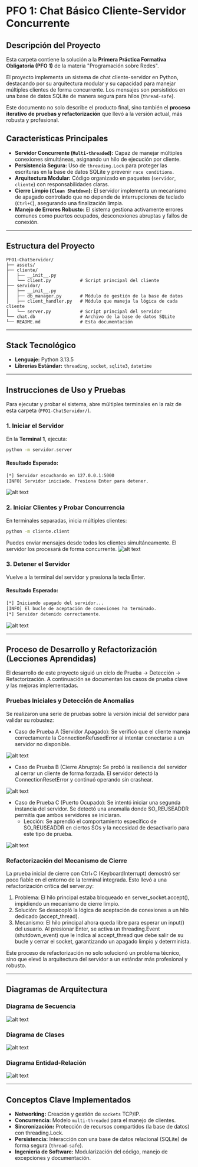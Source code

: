 # PFO 1: Chat Básico Cliente-Servidor Concurrente

## Descripción del Proyecto

Esta carpeta contiene la solución a la **Primera Práctica Formativa Obligatoria (PFO 1)** de la materia "Programación sobre Redes".

El proyecto implementa un sistema de chat cliente-servidor en Python, destacando por su arquitectura modular y su capacidad para manejar múltiples clientes de forma concurrente. Los mensajes son persistidos en una base de datos SQLite de manera segura para hilos (`thread-safe`).

Este documento no solo describe el producto final, sino también el **proceso iterativo de pruebas y refactorización** que llevó a la versión actual, más robusta y profesional.

## Características Principales

-   **Servidor Concurrente (`Multi-threaded`):** Capaz de manejar múltiples conexiones simultáneas, asignando un hilo de ejecución por cliente.
-   **Persistencia Segura:** Uso de `threading.Lock` para proteger las escrituras en la base de datos SQLite y prevenir `race conditions`.
-   **Arquitectura Modular:** Código organizado en paquetes (`servidor`, `cliente`) con responsabilidades claras.
-   **Cierre Limpio (`Clean Shutdown`):** El servidor implementa un mecanismo de apagado controlado que no depende de interrupciones de teclado (`Ctrl+C`), asegurando una finalización limpia.
-   **Manejo de Errores Robusto:** El sistema gestiona activamente errores comunes como puertos ocupados, desconexiones abruptas y fallos de conexión.

---

## Estructura del Proyecto

```
PFO1-ChatServidor/
├── assets/
├── cliente/
│   ├── __init__.py
│   └── client.py           # Script principal del cliente
├── servidor/
│   ├── __init__.py
│   ├── db_manager.py       # Módulo de gestión de la base de datos
│   ├── client_handler.py   # Módulo que maneja la lógica de cada cliente
│   └── server.py           # Script principal del servidor
└── chat.db                 # Archivo de la base de datos SQLite
└── README.md               # Esta documentación
```

---

## Stack Tecnológico

-   **Lenguaje:** Python 3.13.5
-   **Librerías Estándar:** `threading`, `socket`, `sqlite3`, `datetime`

---

## Instrucciones de Uso y Pruebas

Para ejecutar y probar el sistema, abre múltiples terminales en la raíz de esta carpeta (`PFO1-ChatServidor/`).

### 1. Iniciar el Servidor

En la **Terminal 1**, ejecuta:
```bash
python -m servidor.server
```

#### Resultado Esperado:
```bash
[*] Servidor escuchando en 127.0.0.1:5000
[INFO] Servidor iniciado. Presiona Enter para detener.
```

![alt text](assets/ServidorIniciado.png)

### 2. Iniciar Clientes y Probar Concurrencia

En terminales separadas, inicia múltiples clientes:
```bash
python -m cliente.client
```

Puedes enviar mensajes desde todos los clientes simultáneamente. El servidor los procesará de forma concurrente.
![alt text](assets/ChatConcurrente.png)

### 3. Detener el Servidor

Vuelve a la terminal del servidor y presiona la tecla Enter.

#### Resultado Esperado:
```bash
[*] Iniciando apagado del servidor...
[INFO] El bucle de aceptación de conexiones ha terminado.
[*] Servidor detenido correctamente.
```
![alt text](assets/ApagadoServidor.png)

---
## Proceso de Desarrollo y Refactorización (Lecciones Aprendidas)

El desarrollo de este proyecto siguió un ciclo de Prueba -> Detección -> Refactorización. A continuación se documentan los casos de prueba clave y las mejoras implementadas.

### Pruebas Iniciales y Detección de Anomalías

Se realizaron una serie de pruebas sobre la versión inicial del servidor para validar su robustez:

- Caso de Prueba A (Servidor Apagado): Se verificó que el cliente maneja correctamente la ConnectionRefusedError al intentar conectarse a un servidor no disponible.

![alt text](assets/CasoA.png)

- Caso de Prueba B (Cierre Abrupto): Se probó la resiliencia del servidor al cerrar un cliente de forma forzada. El servidor detectó la ConnectionResetError y continuó operando sin crashear.

![alt text](assets/CasoB.png)

- Caso de Prueba C (Puerto Ocupado): Se intentó iniciar una segunda instancia del servidor. Se detectó una anomalía donde SO_REUSEADDR permitía que ambos servidores se iniciaran.
    - Lección: Se aprendió el comportamiento específico de SO_REUSEADDR en ciertos SOs y la necesidad de desactivarlo para este tipo de prueba.

![alt text](assets/CasoC.png)

### Refactorización del Mecanismo de Cierre

La prueba inicial de cierre con Ctrl+C (KeyboardInterrupt) demostró ser poco fiable en el entorno de la terminal integrada. Esto llevó a una refactorización crítica del server.py:

1. Problema: El hilo principal estaba bloqueado en server_socket.accept(), impidiendo un mecanismo de cierre limpio.
2. Solución: Se desacopló la lógica de aceptación de conexiones a un hilo dedicado (accept_thread).
3. Mecanismo: El hilo principal ahora queda libre para esperar un input() del usuario. Al presionar Enter, se activa un threading.Event (shutdown_event) que le indica al accept_thread que debe salir de su bucle y cerrar el socket, garantizando un apagado limpio y determinista.

Este proceso de refactorización no solo solucionó un problema técnico, sino que elevó la arquitectura del servidor a un estándar más profesional y robusto.

---
## Diagramas de Arquitectura

### Diagrama de Secuencia

![alt text](assets/DiagramaSecuencia.png)

### Diagrama de Clases

![alt text](assets/DiagramaClases.png)

### Diagrama Entidad-Relación

![alt text](assets/DiagramaER.png)

---
## Conceptos Clave Implementados

-   **Networking:** Creación y gestión de `sockets` TCP/IP.
-   **Concurrencia:** Modelo `multi-threaded` para el manejo de clientes.
-   **Sincronización:** Protección de recursos compartidos (la base de datos) con threading.Lock.
-   **Persistencia:** Interacción con una base de datos relacional (SQLite) de forma segura (`thread-safe`).
-   **Ingeniería de Software:** Modularización del código, manejo de excepciones y documentación.